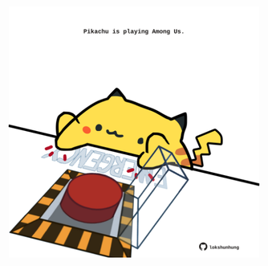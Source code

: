 <!-- built at 13/06/2022, 03:28:43 UTC -->
<p align="center">
  <img width="500" height="500" src="./ReadmeImage.svg">
</p>

